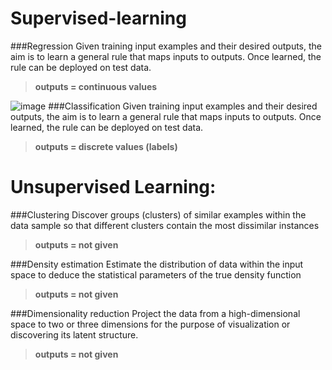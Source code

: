 # Supervised-learning

###Regression
Given training input examples and their desired outputs, the aim is to learn a general rule that maps inputs to outputs. Once learned, the rule can be deployed on test data.

>**outputs = continuous values**

![image](F:/ForGithub/Supervised-learning/files/Image.png)
###Classification
Given training input examples and their desired outputs, the aim is to learn a general rule that maps inputs to outputs. Once learned, the rule can be deployed on test data.

>**outputs = discrete values (labels)**

# Unsupervised Learning: 

###Clustering
Discover groups (clusters) of similar examples within the data sample so that different clusters contain the most dissimilar instances

>**outputs = not given**


###Density estimation
Estimate the distribution of data within the input space to deduce the statistical parameters of the true density function

>**outputs = not given**


###Dimensionality reduction
Project the data from a high-dimensional space to two or three dimensions for the purpose of visualization or discovering its latent structure.

>**outputs = not given**






















